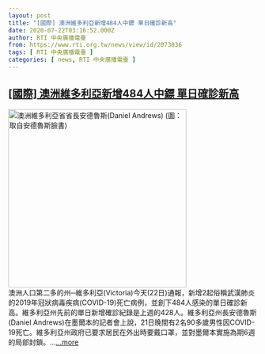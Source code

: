 ```yaml
---
layout: post
title: "[國際] 澳洲維多利亞新增484人中鏢 單日確診新高"
date: 2020-07-22T03:16:52.000Z
author: RTI 中央廣播電臺
from: https://www.rti.org.tw/news/view/id/2073036
tags: [ RTI 中央廣播電臺 ]
categories: [ news, RTI 中央廣播電臺 ]
---
```

<!--1595387812000-->
[[國際] 澳洲維多利亞新增484人中鏢 單日確診新高](https://www.rti.org.tw/news/view/id/2073036)
------

<div>
<img src="https://static.rti.org.tw/assets/thumbnails/2019/06/19/b2e9216a791b2fbba7934f78eb7ac3fc.jpg" width="360" alt="澳洲維多利亞省省長安德魯斯(Daniel Andrews) (圖：取自安德魯斯臉書)" title="澳洲維多利亞省省長安德魯斯(Daniel Andrews) (圖：取自安德魯斯臉書)"><br>澳洲人口第二多的州─維多利亞(Victoria)今天(22日)通報，新增2起俗稱武漢肺炎的2019年冠狀病毒疾病(COVID-19)死亡病例，並創下484人感染的單日確診新高。維多利亞州先前的單日新增確診紀錄是上週的428人。維多利亞州長安德魯斯(Daniel Andrews)在墨爾本的記者會上說，21日晚間有2名90多歲男性因COVID-19死亡。維多利亞州政府已要求居民在外出時要戴口罩，並對墨爾本實施為期6週的局部封鎖。...<a target="_blank" href="https://www.rti.org.tw/news/view/id/2073036">...more</a>
</div>
